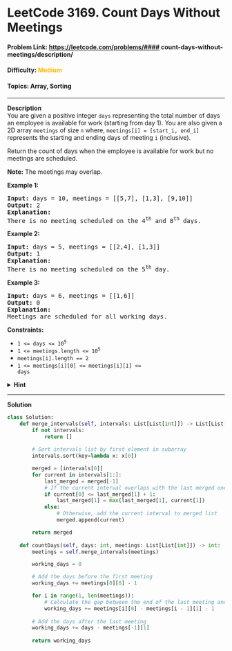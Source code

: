 # LeetCode 3169. Count Days Without Meetings
#### Problem Link: https://leetcode.com/problems/#### count-days-without-meetings/description/  
#### Difficulty: <span style="color:#ffb800">Medium</span>  
#### Topics: Array, Sorting

---
**Description**  
You are given a positive integer `days` representing the total number of days an employee is available for work (starting from day 1). You are also given a 2D array `meetings` of size `n` where, `meetings[i] = [start_i, end_i]` represents the starting and ending days of meeting `i` (inclusive).  

Return the count of days when the employee is available for work but no meetings are scheduled.

**Note:** The meetings may overlap.

**Example 1:**  
<pre>
<b>Input:</b> days = 10, meetings = [[5,7], [1,3], [9,10]]  
<b>Output:</b> 2  
<b>Explanation:</b>  
There is no meeting scheduled on the 4<sup>th</sup> and 8<sup>th</sup> days.
</pre>

**Example 2:**
<pre>
<b>Input:</b> days = 5, meetings = [[2,4], [1,3]]
<b>Output:</b> 1
<b>Explanation:</b>
There is no meeting scheduled on the 5<sup>th</sup> day.
</pre>

**Example 3:**
<pre>
<b>Input:</b> days = 6, meetings = [[1,6]]
<b>Output:</b> 0
<b>Explanation:</b>
Meetings are scheduled for all working days.
</pre>

**Constraints:**
- <code>1 <= days <= 10<sup>9</sup></code>
- <code>1 <= meetings.length <= 10<sup>5</sup></code>
- <code>meetings[i].length == 2</code>
- <code>1 <= meetings[i][0] <= meetings[i][1] <= days</code>


<details>
    <summary><b>Hint</b></summary>
    <ul>
        <li>Merge the overlapping meetings and sort the new meetings timings.</li>
        <li>Return the sum of difference between the end time of a meeting and the start time of the next meeting for all adjacent pairs.</li>
    </ul>
</details>  
  
---

**Solution**
```python
class Solution:
    def merge_intervals(self, intervals: List[List[int]]) -> List[List[int]]:
        if not intervals:
            return []
        
        # Sort intervals list by first element in subarray  
        intervals.sort(key=lambda x: x[0])

        merged = [intervals[0]]
        for current in intervals[1:]:
            last_merged = merged[-1]
            # If the current interval overlaps with the last merged one, merge them
            if current[0] <= last_merged[1] + 1:
                last_merged[1] = max(last_merged[1], current[1])
            else: 
                # Otherwise, add the current interval to merged list
                merged.append(current)

        return merged
        
    def countDays(self, days: int, meetings: List[List[int]]) -> int:
        meetings = self.merge_intervals(meetings)

        working_days = 0

        # Add the days before the first meeting
        working_days += meetings[0][0] - 1 

        for i in range(1, len(meetings)):
            # Calculate the gap between the end of the last meeting and the start of the current meeting
            working_days += meetings[i][0] - meetings[i - 1][1] - 1
        
        # Add the days after the last meeting
        working_days += days - meetings[-1][1]
        
        return working_days
```